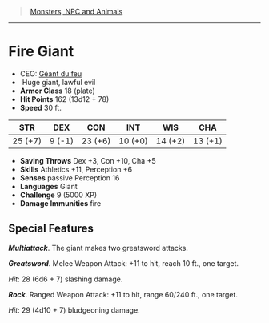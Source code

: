 ﻿---
!MonsterItem
Family: MonsterVO
Type: giant
Size: Huge
Alignment: lawful evil
ArmorClass: 18 (plate)
HitPoints: 162 (13d12 + 78)
Speed: 30 ft.
Strength: 25 (+7)
Dexterity: ' 9 (-1)'
Constitution: 23 (+6)
Intelligence: 10 (+0)
Wisdom: 14 (+2)
Charisma: 13 (+1)
SavingThrows: Dex +3, Con +10, Cha +5
Skills: Athletics +11, Perception +6
DamageImmunities: fire
Senses: passive Perception 16
Languages: Giant
Challenge: 9 (5000 XP)
Id: monsters_vo.md#fire-giant
ParentLink: monsters_vo.md#monsters-npc-and-animals
Name: Fire Giant
ParentName: Monsters, NPC and Animals
NameLevel: 1
AltName: '[Géant du feu](hd_monsters_geant_du_feu.md)'
Attributes:
  Name: Fire Giant
  Markdown: >+
    # <!--Name-->Fire Giant<!--/Name-->


    - CEO: <!--AltName-->[Géant du feu](hd_monsters_geant_du_feu.md)<!--/AltName-->

    -  <!--Size-->Huge<!--/Size--> <!--Type-->giant<!--/Type-->, <!--Alignment-->lawful evil<!--/Alignment-->

    - **Armor Class** <!--ArmorClass-->18 (plate)<!--/ArmorClass-->

    - **Hit Points** <!--HitPoints-->162 (13d12 + 78)<!--/HitPoints-->

    - **Speed** <!--Speed-->30 ft.<!--/Speed-->


    |STR|DEX|CON|INT|WIS|CHA|

    |---|---|---|---|---|---|

    |<!--Strength-->25 (+7)<!--/Strength-->|<!--Dexterity--> 9 (-1)<!--/Dexterity-->|<!--Constitution-->23 (+6)<!--/Constitution-->|<!--Intelligence-->10 (+0)<!--/Intelligence-->|<!--Wisdom-->14 (+2)<!--/Wisdom-->|<!--Charisma-->13 (+1)<!--/Charisma-->|


    - **Saving Throws** <!--SavingThrows-->Dex +3, Con +10, Cha +5<!--/SavingThrows-->

    - **Skills** <!--Skills-->Athletics +11, Perception +6<!--/Skills-->

    - **Senses** <!--Senses-->passive Perception 16<!--/Senses-->

    - **Languages** <!--Languages-->Giant<!--/Languages-->

    - **Challenge** <!--Challenge-->9 (5000 XP)<!--/Challenge-->

    - **Damage Immunities** <!--DamageImmunities-->fire<!--/DamageImmunities-->


    ## Special Features


    **_Multiattack_**. The giant makes two greatsword attacks.


    **_Greatsword_**. Melee Weapon Attack: +11 to hit, reach 10 ft., one target.


    _Hit_: 28 (6d6 + 7) slashing damage.


    **_Rock_**. Ranged Weapon Attack: +11 to hit, range 60/240 ft., one target.


    _Hit_: 29 (4d10 + 7) bludgeoning damage.

  AltName: '[Géant du feu](hd_monsters_geant_du_feu.md)'
  Size: Huge
  Type: giant
  Alignment: lawful evil
  ArmorClass: 18 (plate)
  HitPoints: 162 (13d12 + 78)
  Speed: 30 ft.
  Strength: 25 (+7)
  Dexterity: ' 9 (-1)'
  Constitution: 23 (+6)
  Intelligence: 10 (+0)
  Wisdom: 14 (+2)
  Charisma: 13 (+1)
  SavingThrows: Dex +3, Con +10, Cha +5
  Skills: Athletics +11, Perception +6
  Senses: passive Perception 16
  Languages: Giant
  Challenge: 9 (5000 XP)
  DamageImmunities: fire
AttributesDictionary: >+
  Name: Fire Giant

  Markdown: >+

    # <!--Name-->Fire Giant<!--/Name-->





    - CEO: <!--AltName-->[Géant du feu](hd_monsters_geant_du_feu.md)<!--/AltName-->



    -  <!--Size-->Huge<!--/Size--> <!--Type-->giant<!--/Type-->, <!--Alignment-->lawful evil<!--/Alignment-->



    - **Armor Class** <!--ArmorClass-->18 (plate)<!--/ArmorClass-->



    - **Hit Points** <!--HitPoints-->162 (13d12 + 78)<!--/HitPoints-->



    - **Speed** <!--Speed-->30 ft.<!--/Speed-->





    |STR|DEX|CON|INT|WIS|CHA|



    |---|---|---|---|---|---|



    |<!--Strength-->25 (+7)<!--/Strength-->|<!--Dexterity--> 9 (-1)<!--/Dexterity-->|<!--Constitution-->23 (+6)<!--/Constitution-->|<!--Intelligence-->10 (+0)<!--/Intelligence-->|<!--Wisdom-->14 (+2)<!--/Wisdom-->|<!--Charisma-->13 (+1)<!--/Charisma-->|





    - **Saving Throws** <!--SavingThrows-->Dex +3, Con +10, Cha +5<!--/SavingThrows-->



    - **Skills** <!--Skills-->Athletics +11, Perception +6<!--/Skills-->



    - **Senses** <!--Senses-->passive Perception 16<!--/Senses-->



    - **Languages** <!--Languages-->Giant<!--/Languages-->



    - **Challenge** <!--Challenge-->9 (5000 XP)<!--/Challenge-->



    - **Damage Immunities** <!--DamageImmunities-->fire<!--/DamageImmunities-->





    ## Special Features





    **_Multiattack_**. The giant makes two greatsword attacks.





    **_Greatsword_**. Melee Weapon Attack: +11 to hit, reach 10 ft., one target.





    _Hit_: 28 (6d6 + 7) slashing damage.





    **_Rock_**. Ranged Weapon Attack: +11 to hit, range 60/240 ft., one target.





    _Hit_: 29 (4d10 + 7) bludgeoning damage.



  AltName: '[Géant du feu](hd_monsters_geant_du_feu.md)'

  Size: Huge

  Type: giant

  Alignment: lawful evil

  ArmorClass: 18 (plate)

  HitPoints: 162 (13d12 + 78)

  Speed: 30 ft.

  Strength: 25 (+7)

  Dexterity: ' 9 (-1)'

  Constitution: 23 (+6)

  Intelligence: 10 (+0)

  Wisdom: 14 (+2)

  Charisma: 13 (+1)

  SavingThrows: Dex +3, Con +10, Cha +5

  Skills: Athletics +11, Perception +6

  Senses: passive Perception 16

  Languages: Giant

  Challenge: 9 (5000 XP)

  DamageImmunities: fire

---
> [Monsters, NPC and Animals](srd_monsters.md)

---

# Fire Giant

- CEO: [Géant du feu](hd_monsters_geant_du_feu.md)
-  Huge giant, lawful evil
- **Armor Class** 18 (plate)
- **Hit Points** 162 (13d12 + 78)
- **Speed** 30 ft.

|STR|DEX|CON|INT|WIS|CHA|
|---|---|---|---|---|---|
|25 (+7)| 9 (-1)|23 (+6)|10 (+0)|14 (+2)|13 (+1)|

- **Saving Throws** Dex +3, Con +10, Cha +5
- **Skills** Athletics +11, Perception +6
- **Senses** passive Perception 16
- **Languages** Giant
- **Challenge** 9 (5000 XP)
- **Damage Immunities** fire

## Special Features

**_Multiattack_**. The giant makes two greatsword attacks.

**_Greatsword_**. Melee Weapon Attack: +11 to hit, reach 10 ft., one target.

_Hit_: 28 (6d6 + 7) slashing damage.

**_Rock_**. Ranged Weapon Attack: +11 to hit, range 60/240 ft., one target.

_Hit_: 29 (4d10 + 7) bludgeoning damage.

